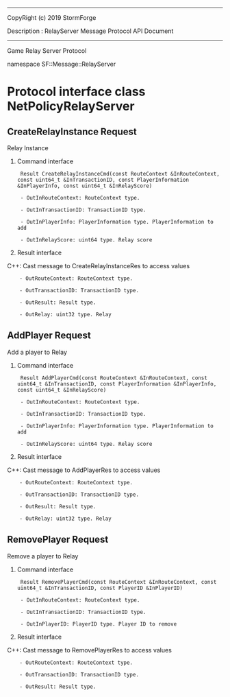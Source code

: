 ﻿***
 
 CopyRight (c) 2019 StormForge
 
 Description : RelayServer Message Protocol API Document

***



Game Relay Server Protocol

namespace SF::Message::RelayServer


# Protocol interface class NetPolicyRelayServer
## CreateRelayInstance Request
Relay Instance

1. Command interface

        Result CreateRelayInstanceCmd(const RouteContext &InRouteContext, const uint64_t &InTransactionID, const PlayerInformation &InPlayerInfo, const uint64_t &InRelayScore)

		- OutInRouteContext: RouteContext type. 

		- OutInTransactionID: TransactionID type. 

		- OutInPlayerInfo: PlayerInformation type. PlayerInformation to add

		- OutInRelayScore: uint64 type. Relay score

2. Result interface

C++: Cast message to CreateRelayInstanceRes to access values


		- OutRouteContext: RouteContext type. 

		- OutTransactionID: TransactionID type. 

		- OutResult: Result type. 

		- OutRelay: uint32 type. Relay


## AddPlayer Request
Add a player to Relay

1. Command interface

        Result AddPlayerCmd(const RouteContext &InRouteContext, const uint64_t &InTransactionID, const PlayerInformation &InPlayerInfo, const uint64_t &InRelayScore)

		- OutInRouteContext: RouteContext type. 

		- OutInTransactionID: TransactionID type. 

		- OutInPlayerInfo: PlayerInformation type. PlayerInformation to add

		- OutInRelayScore: uint64 type. Relay score

2. Result interface

C++: Cast message to AddPlayerRes to access values


		- OutRouteContext: RouteContext type. 

		- OutTransactionID: TransactionID type. 

		- OutResult: Result type. 

		- OutRelay: uint32 type. Relay


## RemovePlayer Request
Remove a player to Relay

1. Command interface

        Result RemovePlayerCmd(const RouteContext &InRouteContext, const uint64_t &InTransactionID, const PlayerID &InPlayerID)

		- OutInRouteContext: RouteContext type. 

		- OutInTransactionID: TransactionID type. 

		- OutInPlayerID: PlayerID type. Player ID to remove

2. Result interface

C++: Cast message to RemovePlayerRes to access values


		- OutRouteContext: RouteContext type. 

		- OutTransactionID: TransactionID type. 

		- OutResult: Result type. 








